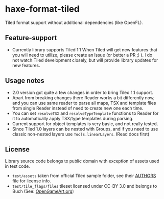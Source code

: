 # haxe-format-tiled
Tiled format support without additional dependencies (like OpenFL).

## Feature-support
* Currently library supports Tiled 1.1
When Tiled will get new features that you will need to utilize, please create an Issue (or better a PR ;) ). I do not watch Tiled development closely, but will provide library updates for new features.

## Usage notes
* 2.0 version got quite a few changes in order to bring Tiled 1.1 support.  
* Apart from breaking changes there Reader works a bit differently now, and you can use same reader to parse all maps, TSX and template files from single Reader instead of need to create new one each time.  
* You can set `resolveTSX` and `resolveTypeTemplate` functions to Reader for it to automatically apply TSX/type templates during parsing.
* Current support for object templates is very basic, and not really tested.
* Since Tiled 1.0 layers can be nested with Groups, and if you need to use classic non-nested layers use `Tools.linearLayers`. (Read docs first)

## License
Library source code belongs to public domain with exception of assets used in test code.
* `test/assets` taken from official Tiled sample folder, see their [AUTHORS](https://github.com/bjorn/tiled/blob/master/AUTHORS#L264-L273) file for license info.
* `test/tile_flags/files` tileset licensed under CC-BY 3.0 and belongs to Buch (See: [OpenGameArt.org](https://opengameart.org/content/outdoor-tiles-again))